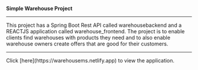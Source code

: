 <b>Simple Warehouse Project</b>
<hr>
This project has a Spring Boot Rest API called warehousebackend and a REACTJS application called warehouse_frontend.
The project is to enable clients find warehouses with products they need and to also enable warehouse owners create offers
that are good for their customers.

<hr>
Click [here](https://warehousems.netlify.app) to view the application.

